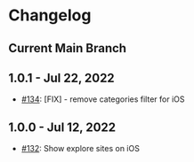 # Changelog

## Current Main Branch

## 1.0.1 - Jul 22, 2022
- [#134](https://github.com/MetaMask/metamask-mobile/pull/134): [FIX] - remove categories filter for iOS

## 1.0.0 - Jul 12, 2022
- [#132](https://github.com/MetaMask/metamask-mobile/pull/132): Show explore sites on iOS
